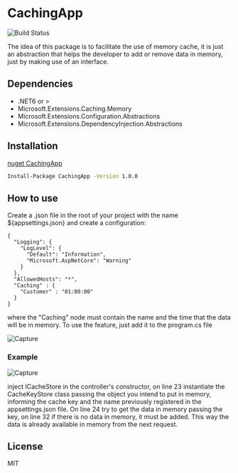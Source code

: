 # CachingApp

![Build Status](https://travis-ci.org/joemccann/dillinger.svg?branch=master)

The idea of ​​this package is to facilitate the use of memory cache, it is just an abstraction that helps the developer to add or remove data in memory, just by making use of an interface.

## Dependencies

- .NET6 or >
- Microsoft.Extensions.Caching.Memory
- Microsoft.Extensions.Configuration.Abstractions
- Microsoft.Extensions.DependencyInjection.Abstractions

## Installation

[nuget CachingApp](https://www.nuget.org/packages/CachingApp)

```sh
Install-Package CachingApp -Version 1.0.0
```

## How to use

Create a .json file in the root of your project with the name ${appsettings.json} and create
a configuration:

````
{
  "Logging": {
    "LogLevel": {
      "Default": "Information",
      "Microsoft.AspNetCore": "Warning"
    }
  },
  "AllowedHosts": "*",
  "Caching" : {
    "Customer" : "01:00:00"
  }
}
````
where the "Caching" node must contain the name and the time that the data will be in memory.
To use the feature, just add it to the program.cs file

![Capture](https://user-images.githubusercontent.com/22174344/185879520-d4e33791-abda-4944-abe5-3ed05e40897c.JPG)

### Example

![Capture](https://user-images.githubusercontent.com/22174344/185881434-19aeb8c5-9d5f-4a24-bc75-b69f70e78109.JPG)

inject ICacheStore in the controller's constructor, on line 23 instantiate the CacheKeyStore class passing the object you intend to put in memory, informing the cache key and the name previously registered in the appsettings.json file. On line 24 try to get the data in memory passing the key, on line 32 if there is no data in memory, it must be added. This way the data is already available in memory from the next request.


## License

MIT
